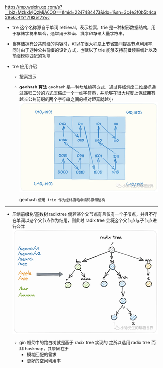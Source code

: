 https://mp.weixin.qq.com/s?__biz=MzkxMjQzMjA0OQ==&mid=2247484473&idx=1&sn=3c4e3f0b5b4ca29ebc4f317f825f73ed

- trie 这个名称源自于单词 retrieval，表示检索。trie 是一种树形数据结构，用于存储字符串集合，通常用于检索、排序和存储大量字符串。

- 当存储拥有公共前缀的内容时，可以在很大程度上节省空间提高节点利用率. 同时由于这种公共前缀的设计方式，也赋以了 trie 能够支持前缀频率统计以及前缀模糊匹配的功能

- trie 应用介绍

  - 搜索提示
  - **geohash 算法**
    geohash 是一种地址编码方式，通过将经纬度二维坐标通过递归二分的方式压缩成一个一维字符串，并能够在很大程度上保证拥有越长公共前缀的两个字符串之间的相对距离就越小
    ![alt text](image.png)

    geohash `使用 trie 作为经纬度哈希编码存储结构`

---

- 压缩前缀树/基数树 radixtree
  倘若某个父节点有且仅有一个子节点，并且不存在单词以这个父节点作为结尾，则此时 radix tree 会将这个父节点与子节点进行合并
  ![alt text](image-1.png)

  - gin 框架中的路由树就是基于 radix tree 实现的
    之所以选用 radix tree 而非 hashmap，其原因在于
    - 模糊匹配的需求
    - 更好的空间利用率
